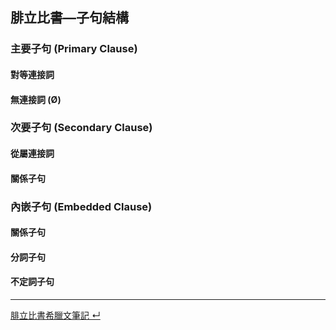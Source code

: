 ## 腓立比書—子句結構

### 主要子句 (Primary Clause)

#### 對等連接詞

#### 無連接詞 (Ø)

### 次要子句 (Secondary Clause)

#### 從屬連接詞

#### 關係子句


### 內嵌子句 (Embedded Clause)

#### 關係子句

#### 分詞子句

#### 不定詞子句

---
[腓立比書希臘文筆記  ↵](Philippians-Notes.md)
